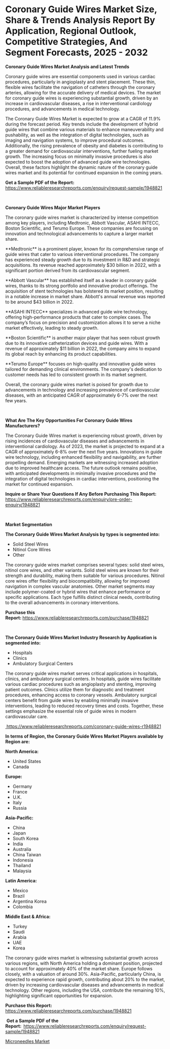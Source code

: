<p><h1>Coronary Guide Wires Market Size, Share & Trends Analysis Report By Application, Regional Outlook, Competitive Strategies, And Segment Forecasts, 2025 - 2032</h1></p><p><strong>Coronary Guide Wires Market Analysis and Latest Trends</strong></p>
<p><p>Coronary guide wires are essential components used in various cardiac procedures, particularly in angioplasty and stent placement. These thin, flexible wires facilitate the navigation of catheters through the coronary arteries, allowing for the accurate delivery of medical devices. The market for coronary guide wires is experiencing substantial growth, driven by an increase in cardiovascular diseases, a rise in interventional cardiology procedures, and advancements in medical technology. </p><p>The Coronary Guide Wires Market is expected to grow at a CAGR of 11.9% during the forecast period. Key trends include the development of hybrid guide wires that combine various materials to enhance maneuverability and pushability, as well as the integration of digital technologies, such as imaging and navigation systems, to improve procedural outcomes. Additionally, the rising prevalence of obesity and diabetes is contributing to a greater demand for cardiovascular interventions, further fueling market growth. The increasing focus on minimally invasive procedures is also expected to boost the adoption of advanced guide wire technologies. Overall, these factors highlight the dynamic nature of the coronary guide wires market and its potential for continued expansion in the coming years.</p></p>
<p><strong>Get a Sample PDF of the Report:&nbsp;</strong> <a href="https://www.reliableresearchreports.com/enquiry/request-sample/1948821?utm_campaign=2326&utm_medium=2&utm_source=Github&utm_content=ia&utm_term=04032025&utm_id=coronary-guide-wires">https://www.reliableresearchreports.com/enquiry/request-sample/1948821</a></p>
<p>&nbsp;</p>
<p><strong>Coronary Guide Wires Major Market Players</strong></p>
<p><p>The coronary guide wires market is characterized by intense competition among key players, including Medtronic, Abbott Vascular, ASAHI INTECC, Boston Scientific, and Terumo Europe. These companies are focusing on innovation and technological advancements to capture a larger market share.</p><p>**Medtronic** is a prominent player, known for its comprehensive range of guide wires that cater to various interventional procedures. The company has experienced steady growth due to its investment in R&D and strategic acquisitions. Its revenue reached approximately $30 billion in 2022, with a significant portion derived from its cardiovascular segment.</p><p>**Abbott Vascular** has established itself as a leader in coronary guide wires, thanks to its strong portfolio and innovative product offerings. The acquisition of stent technologies has bolstered its market position, resulting in a notable increase in market share. Abbott's annual revenue was reported to be around $43 billion in 2022.</p><p>**ASAHI INTECC** specializes in advanced guide wire technology, offering high-performance products that cater to complex cases. The company’s focus on precision and customization allows it to serve a niche market effectively, leading to steady growth.</p><p>**Boston Scientific** is another major player that has seen robust growth due to its innovative catheterization devices and guide wires. With a revenue of approximately $11 billion in 2022, the company aims to expand its global reach by enhancing its product capabilities.</p><p>**Terumo Europe** focuses on high-quality and innovative guide wires tailored for demanding clinical environments. The company's dedication to customer needs has led to consistent growth in its market segment.</p><p>Overall, the coronary guide wires market is poised for growth due to advancements in technology and increasing prevalence of cardiovascular diseases, with an anticipated CAGR of approximately 6-7% over the next few years.</p></p>
<p>&nbsp;</p>
<p><strong>What Are The Key Opportunities For Coronary Guide Wires Manufacturers?</strong></p>
<p><p>The Coronary Guide Wires market is experiencing robust growth, driven by rising incidences of cardiovascular diseases and advancements in interventional cardiology. As of 2023, the market is projected to expand at a CAGR of approximately 6-8% over the next five years. Innovations in guide wire technology, including enhanced flexibility and navigability, are further propelling demand. Emerging markets are witnessing increased adoption due to improved healthcare access. The future outlook remains positive, with anticipated developments in minimally invasive procedures and the integration of digital technologies in cardiac interventions, positioning the market for continued expansion.</p></p>
<p><strong>Inquire or Share Your Questions If Any Before Purchasing This Report:</strong> <a href="https://www.reliableresearchreports.com/enquiry/pre-order-enquiry/1948821?utm_campaign=2326&utm_medium=2&utm_source=Github&utm_content=ia&utm_term=04032025&utm_id=coronary-guide-wires">https://www.reliableresearchreports.com/enquiry/pre-order-enquiry/1948821</a></p>
<p>&nbsp;</p>
<p><strong>Market Segmentation</strong></p>
<p><strong>The Coronary Guide Wires Market Analysis by types is segmented into:</strong></p>
<p><ul><li>Solid Steel Wires</li><li>Nitinol Core Wires</li><li>Other</li></ul></p>
<p><p>The coronary guide wires market comprises several types: solid steel wires, nitinol core wires, and other variants. Solid steel wires are known for their strength and durability, making them suitable for various procedures. Nitinol core wires offer flexibility and biocompatibility, allowing for improved navigation in complex vascular anatomies. Other market segments may include polymer-coated or hybrid wires that enhance performance or specific applications. Each type fulfills distinct clinical needs, contributing to the overall advancements in coronary interventions.</p></p>
<p><strong>Purchase this Report:&nbsp;</strong><a href="https://www.reliableresearchreports.com/purchase/1948821?utm_campaign=2326&utm_medium=2&utm_source=Github&utm_content=ia&utm_term=04032025&utm_id=coronary-guide-wires">https://www.reliableresearchreports.com/purchase/1948821</a></p>
<p>&nbsp;</p>
<p><strong>The Coronary Guide Wires Market Industry Research by Application is segmented into:</strong></p>
<p><ul><li>Hospitals</li><li>Clinics</li><li>Ambulatory Surgical Centers</li></ul></p>
<p><p>The coronary guide wires market serves critical applications in hospitals, clinics, and ambulatory surgical centers. In hospitals, guide wires facilitate various cardiac procedures such as angioplasty and stenting, improving patient outcomes. Clinics utilize them for diagnostic and treatment procedures, enhancing access to coronary vessels. Ambulatory surgical centers benefit from guide wires by enabling minimally invasive interventions, leading to reduced recovery times and costs. Together, these settings emphasize the essential role of guide wires in modern cardiovascular care.</p></p>
<p><a href="https://www.reliableresearchreports.com/coronary-guide-wires-r1948821?utm_campaign=2326&utm_medium=2&utm_source=Github&utm_content=ia&utm_term=04032025&utm_id=coronary-guide-wires">&nbsp;https://www.reliableresearchreports.com/coronary-guide-wires-r1948821</a></p>
<p><strong>In terms of Region, the Coronary Guide Wires Market Players available by Region are:</strong></p>
<p>
    <p> <strong> North America: </strong>
        <ul>
            <li>United States</li>
            <li>Canada</li>
        </ul>
        </p> 
    <p> <strong> Europe: </strong>
        <ul>
            <li>Germany</li>
            <li>France</li>
            <li>U.K.</li>
            <li>Italy</li>
            <li>Russia</li>
        </ul>
        </p> 
    <p> <strong> Asia-Pacific: </strong>
        <ul>
            <li>China</li>
            <li>Japan</li>
            <li>South Korea</li>
            <li>India</li>
            <li>Australia</li>
            <li>China Taiwan</li>
            <li>Indonesia</li>
            <li>Thailand</li>
            <li>Malaysia</li>
        </ul>
        </p> 
    <p> <strong> Latin America: </strong>
        <ul>
            <li>Mexico</li>
            <li>Brazil</li>
            <li>Argentina Korea</li>
            <li>Colombia</li>
        </ul>
        </p> 
    <p> <strong> Middle East & Africa: </strong>
        <ul>
            <li>Turkey</li>
            <li>Saudi</li>
            <li>Arabia</li>
            <li>UAE</li>
            <li>Korea</li>
        </ul>
    </p>
    </p>
<p><p>The coronary guide wires market is witnessing substantial growth across various regions, with North America holding a dominant position, projected to account for approximately 40% of the market share. Europe follows closely, with a valuation of around 30%. Asia-Pacific, particularly China, is expected to experience rapid growth, contributing about 20% to the market, driven by increasing cardiovascular diseases and advancements in medical technology. Other regions, including the USA, contribute the remaining 10%, highlighting significant opportunities for expansion.</p></p>
<p><strong>Purchase this Report: </strong><a href="https://www.reliableresearchreports.com/purchase/1948821?utm_campaign=2326&utm_medium=2&utm_source=Github&utm_content=ia&utm_term=04032025&utm_id=coronary-guide-wires">https://www.reliableresearchreports.com/purchase/1948821</a></p>
<p>&nbsp;<strong>Get a Sample PDF of the Report:&nbsp;&nbsp;</strong><a href="https://www.reliableresearchreports.com/enquiry/request-sample/1948821?utm_campaign=2326&utm_medium=2&utm_source=Github&utm_content=ia&utm_term=04032025&utm_id=coronary-guide-wires">https://www.reliableresearchreports.com/enquiry/request-sample/1948821</a></p>
<p><strong></strong></p>
<p><p><a href="https://github.com/NargisHussain75/Market-Research-Report-List-1/blob/main/microneedles-market.md?utm_campaign=2326&utm_medium=2&utm_source=Github&utm_content=ia&utm_term=04032025&utm_id=coronary-guide-wires">Microneedles Market</a></p></p>